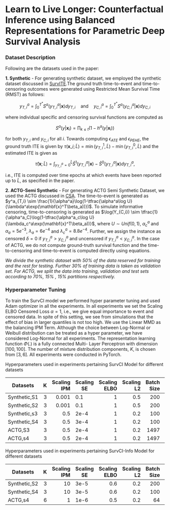 # Learn to Live Longer: Counterfactual Inference using Balanced Representations for Parametric Deep Survival Analysis

### Dataset Description
Following are the datasets used in the paper:

**1. Synthetic** - For generating synthetic dataset, we employed the synthetic dataset discussed in [SurvITE](https://github.com/SamuelHakansson/survITE).The ground truth time-to-event and time-to-censoring outcomes were generated
using Restricted Mean Survival Time (RMST) as follows:
```math
y^a_{T,i} \textstyle{=} \textstyle{\int}^{T^{*}}_0 {S}^a(y^a_{T,i}|\mathbf{x})dy_{T,i}
      \quad \textrm{and} \quad 
      y^a_{C,i} \textstyle{=} \textstyle{\int}^{T^{*}}_0 {S}^a(y^a_{C,i}|\mathbf{x})dy_{C,i}
```
where individual specific and censoring survival functions are computed as  
```math 
S^a(y|\mathbf{x}_i) = \displaystyle{\prod}_{k \leq t}(1-h^a(y|\mathbf{x}_i))
``` 
for both  $y_{T,i}$  and $y_{C,i}$ for all $i$. Towards computing $\epsilon_{ATE}$ and $\epsilon_{PEHE}$, the ground truth ITE is given by $\tau(\mathbf{x}\_i;\tilde{L}) = \min(y^1_{T,i},\tilde{L}) - \min(y^0_{T,i},\tilde{L})$ and the estimated ITE is given as 
```math 
\hat{\tau}(\mathbf{x};\tilde{L}) = \textstyle{\int}_{y^a_{T,i} = 0}^{\tilde{L}} \hat{S}^1(y^a_{T,i}|\mathbf{x}) - \hat{S}^0(y^a_{T,i}|\mathbf{x}) dy^a_{T,i},
```
i.e., ITE is computed over time epochs at which events have been reported up to $\tilde{L}$, as specified in the paper.

**2. ACTG-Semi Synthetic** - For generating ACTG Semi Synthetic Dataset, we used the ACTG discussed in [CSA](https://github.com/paidamoyo/counterfactual_survival_analysis). The time-to-event is generated as $y^a_{T,i} \sim \frac{1}{\alpha^a}\log(1-\tfrac{\alpha^a\log U}{\lambda^a\exp(\mathbf{x}^T\beta_a))})$. To simulate informative censoring, time-to-censoring is generated as $\log(Y_{C,i}) \sim \tfrac{1}{\alpha^a_C}\log(1-\tfrac{\alpha^a_c\log U}{\lambda_c^a\exp(\mathbf{x}^T\beta_a))}$, where $U \sim Unif(0,1)$, $\alpha_c^a$ and $\alpha_a= 5e^{-3}$, $\lambda_a = 6e^{-4}$ and $\lambda_c^a = 8.8e^{-4}$. Further, we assign the instance as censored $\delta = 0$ if $y^a_{T,i} > y^a_{C,i}$ and uncensored if $y^a_{T,i} < y^a_{C,i}$. In the case of ACTG, we do not compute ground-truth survival function and the time-to-censoring and time-to-event is computed directly using equations.

*We divide the synthetic dataset with 50% of the data reserved for training and the rest for testing. Further 30% of training data is taken as validation set. For ACTG, we split the data into training, validation and test sets according to 70%, 15% , 15% partitions respectively.*

### Hyperparameter Tuning 
To train the SurvCI model we performed hyper parameter tuning and used Adam optimizer in all the experiments. In all experiments we set the Scaling ELBO Censored Loss $\alpha = 1$, i.e., we give equal importance to event and censored data. In spite of this setting, we see from simulations that the effect of bias in larger quantiles is not too high. We use the Linear MMD as the balancing IPM Term. Although the choice between Log-Normal or Weibull distribution can be treated as a  hyper parameter, we have considered Log-Normal for all experiments. The representation learning function $\Phi(.)$ is a fully connected Multi- Layer Perceptron with dimension $[100,100]$. The number of mixture distribution components, $K$, is chosen from $[3,6]$. All experiments were conducted in PyTorch.

Hyperparameters used in experiments pertaining SurvCI Model for different datasets

| Datasets | K | Scaling IPM | Scaling SE | Scaling ELBO|  Scaling L2 |Batch Size| Learning Rate |
| ---------|---:|----:| -----|----:| -----:|-----:|----:|
| Synthetic,S1 | 3 | 0.001 | 0.1 | 1|0.5 | 200 | 3e-4|
| Synthetic,S2 | 3 | 0.001 | 0.1 | 1|0.5 |200 | 3e-4 |
| Synthetic,s3 | 3 | 0.5 | 2e-4 | 1|0.2 |100| 3e-4 |
| Synthetic,S4 | 3 | 0.5 | 3e-4 | 1|0.2 | 100 | 3e-4|
| ACTG,S3 | 3 | 0.5 | 2e-4 |1| 0.2 |1497 | 3e-4 |
| ACTG,s4 | 3 | 0.5 | 2e-4 |1| 0.2 |1497| 3e-4 |

Hyperparameters used in experiments pertaining SurvCI-Info Model for different datasets

| Datasets | K | Scaling IPM | Scaling SE| Scaling ELBO | Scaling L2 |Batch Size| Learning Rate |
| ---------|---:|----:| -----|----:| -----:|-----:|----:|
| Synthetic,S2 | 3 | 10 | 3e-5 | 0.6| 0.2 |200 | 3e-4 |
| Synthetic,S4 | 3 | 10 | 3e-5 | 0.6| 0.2 | 100 | 3e-4|
| ACTG,s4 | 6 | 1 | 1e-6 | 0.5|0.2 |64| 3e-5 |

